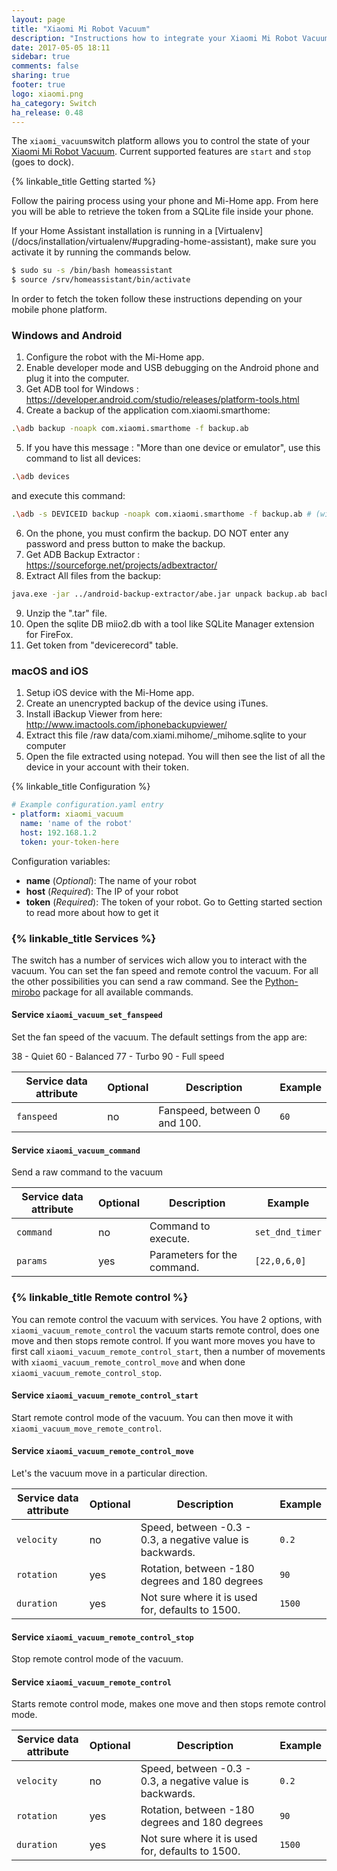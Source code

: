 ```yaml
---
layout: page
title: "Xiaomi Mi Robot Vacuum"
description: "Instructions how to integrate your Xiaomi Mi Robot Vacuum within Home Assistant."
date: 2017-05-05 18:11
sidebar: true
comments: false
sharing: true
footer: true
logo: xiaomi.png
ha_category: Switch
ha_release: 0.48
---
```


The `xiaomi_vacuum`switch platform allows you to control the state of your [Xiaomi Mi Robot Vacuum](http://www.mi.com/roomrobot/). 
Current supported features are `start` and `stop` (goes to dock).

{% linkable_title Getting started %}

Follow the pairing process using your phone and Mi-Home app. From here you will be able to retrieve the token from a SQLite file inside your phone.

<p class='note warning'>
If your Home Assistant installation is running in a [Virtualenv](/docs/installation/virtualenv/#upgrading-home-assistant), make sure you activate it by running the commands below.</p>

```bash 
$ sudo su -s /bin/bash homeassistant
$ source /srv/homeassistant/bin/activate
```

In order to fetch the token follow these instructions depending on your mobile phone platform.

### Windows and Android
1. Configure the robot with the Mi-Home app.
2. Enable developer mode and USB debugging on the Android phone and plug it into the computer.
3. Get ADB tool for Windows : https://developer.android.com/studio/releases/platform-tools.html
4. Create a backup of the application com.xiaomi.smarthome:
```bash
.\adb backup -noapk com.xiaomi.smarthome -f backup.ab
```
5. If you have this message : "More than one device or emulator", use this command to list all devices:
```bash
.\adb devices
``` 
and execute this command:
```bash
.\adb -s DEVICEID backup -noapk com.xiaomi.smarthome -f backup.ab # (with DEVICEID the device id from the previous command)
```
6. On the phone, you must confirm the backup. DO NOT enter any password and press button to make the backup.
7. Get ADB Backup Extractor : https://sourceforge.net/projects/adbextractor/
8. Extract All files from the backup:
```bash
java.exe -jar ../android-backup-extractor/abe.jar unpack backup.ab backup.tar ""
```
9. Unzip the ".tar" file.
10. Open the sqlite DB miio2.db with a tool like SQLite Manager extension for FireFox.
11. Get token from "devicerecord" table.


### macOS and iOS
1. Setup iOS device with the Mi-Home app.
2. Create an unencrypted backup of the device using iTunes.
3. Install iBackup Viewer from here: http://www.imactools.com/iphonebackupviewer/
4. Extract this file /raw data/com.xiami.mihome/_mihome.sqlite to your computer
5. Open the file extracted using notepad. You will then see the list of all the device in your account with their token.

{% linkable_title Configuration %}

```yaml
# Example configuration.yaml entry
- platform: xiaomi_vacuum
  name: 'name of the robot'
  host: 192.168.1.2
  token: your-token-here
```

Configuration variables:
- **name** (*Optional*): The name of your robot
- **host** (*Required*): The IP of your robot
- **token** (*Required*): The token of your robot. Go to Getting started section to read more about how to get it

### {% linkable_title Services %}

The switch has a number of services wich allow you to interact with the vacuum. You can set the fan speed and remote control the vacuum. For all the other possibilities you can send a raw command. See the [Python-mirobo](https://github.com/rytilahti/python-mirobo) package for all available commands.

#### Service `xiaomi_vacuum_set_fanspeed`

Set the fan speed of the vacuum. The default settings from the app are:

38 - Quiet
60 - Balanced
77 - Turbo
90 - Full speed

| Service data attribute | Optional | Description | Example |
| ---------------------- | -------- | ----------- | ----------- |
| `fanspeed` | no | Fanspeed, between 0 and 100. | `60` |

#### Service `xiaomi_vacuum_command`

Send a raw command to the vacuum

| Service data attribute | Optional | Description | Example |
| ---------------------- | -------- | ----------- | ----------- |
| `command` | no | Command to execute. | `set_dnd_timer` |
| `params` | yes | Parameters for the command. | `[22,0,6,0]` |

### {% linkable_title Remote control %}

You can remote control the vacuum with services. You have 2 options, with `xiaomi_vacuum_remote_control` the vacuum starts remote control, does one move and then stops remote control. If you want more moves you have to first call `xiaomi_vacuum_remote_control_start`, then a number of movements with `xiaomi_vacuum_remote_control_move` and when done `xiaomi_vacuum_remote_control_stop`.

#### Service `xiaomi_vacuum_remote_control_start`

Start remote control mode of the vacuum. You can then move it with `xiaomi_vacuum_move_remote_control`.

#### Service `xiaomi_vacuum_remote_control_move`

Let's the vacuum move in a particular direction.

| Service data attribute | Optional | Description | Example |
| ---------------------- | -------- | ----------- | ----------- |
| `velocity` | no | Speed, between -0.3 - 0.3, a negative value is backwards. | `0.2` |
| `rotation` | yes | Rotation, between -180 degrees and 180 degrees | `90` |
| `duration` | yes | Not sure where it is used for, defaults to 1500. | `1500` |

#### Service `xiaomi_vacuum_remote_control_stop`

Stop remote control mode of the vacuum.

#### Service `xiaomi_vacuum_remote_control`

Starts remote control mode, makes one move and then stops remote control mode.

| Service data attribute | Optional | Description | Example |
| ---------------------- | -------- | ----------- | ----------- |
| `velocity` | no | Speed, between -0.3 - 0.3, a negative value is backwards. | `0.2` |
| `rotation` | yes | Rotation, between -180 degrees and 180 degrees | `90` |
| `duration` | yes | Not sure where it is used for, defaults to 1500. | `1500` |
